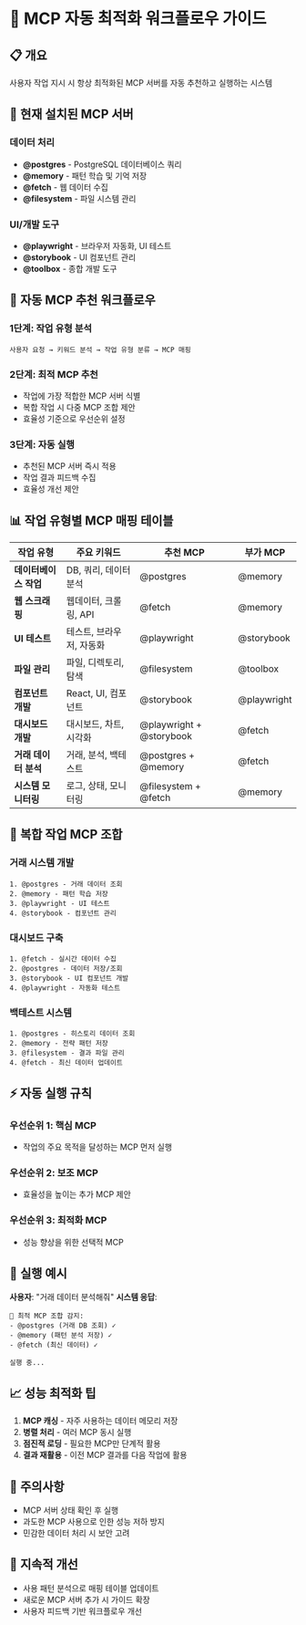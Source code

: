 # 🚀 MCP 자동 최적화 워크플로우 가이드

## 📋 개요
사용자 작업 지시 시 항상 최적화된 MCP 서버를 자동 추천하고 실행하는 시스템

## 🎯 현재 설치된 MCP 서버
### 데이터 처리
- **@postgres** - PostgreSQL 데이터베이스 쿼리
- **@memory** - 패턴 학습 및 기억 저장
- **@fetch** - 웹 데이터 수집
- **@filesystem** - 파일 시스템 관리

### UI/개발 도구
- **@playwright** - 브라우저 자동화, UI 테스트
- **@storybook** - UI 컴포넌트 관리
- **@toolbox** - 종합 개발 도구

## 🔄 자동 MCP 추천 워크플로우

### 1단계: 작업 유형 분석
```
사용자 요청 → 키워드 분석 → 작업 유형 분류 → MCP 매핑
```

### 2단계: 최적 MCP 추천
- 작업에 가장 적합한 MCP 서버 식별
- 복합 작업 시 다중 MCP 조합 제안
- 효율성 기준으로 우선순위 설정

### 3단계: 자동 실행
- 추천된 MCP 서버 즉시 적용
- 작업 결과 피드백 수집
- 효율성 개선 제안

## 📊 작업 유형별 MCP 매핑 테이블

| 작업 유형 | 주요 키워드 | 추천 MCP | 부가 MCP |
|----------|-------------|----------|----------|
| **데이터베이스 작업** | DB, 쿼리, 데이터 분석 | @postgres | @memory |
| **웹 스크래핑** | 웹데이터, 크롤링, API | @fetch | @memory |
| **UI 테스트** | 테스트, 브라우저, 자동화 | @playwright | @storybook |
| **파일 관리** | 파일, 디렉토리, 탐색 | @filesystem | @toolbox |
| **컴포넌트 개발** | React, UI, 컴포넌트 | @storybook | @playwright |
| **대시보드 개발** | 대시보드, 차트, 시각화 | @playwright + @storybook | @fetch |
| **거래 데이터 분석** | 거래, 분석, 백테스트 | @postgres + @memory | @fetch |
| **시스템 모니터링** | 로그, 상태, 모니터링 | @filesystem + @fetch | @memory |

## 🎨 복합 작업 MCP 조합

### 거래 시스템 개발
```
1. @postgres - 거래 데이터 조회
2. @memory - 패턴 학습 저장
3. @playwright - UI 테스트
4. @storybook - 컴포넌트 관리
```

### 대시보드 구축
```
1. @fetch - 실시간 데이터 수집
2. @postgres - 데이터 저장/조회
3. @storybook - UI 컴포넌트 개발
4. @playwright - 자동화 테스트
```

### 백테스트 시스템
```
1. @postgres - 히스토리 데이터 조회
2. @memory - 전략 패턴 저장
3. @filesystem - 결과 파일 관리
4. @fetch - 최신 데이터 업데이트
```

## ⚡ 자동 실행 규칙

### 우선순위 1: 핵심 MCP
- 작업의 주요 목적을 달성하는 MCP 먼저 실행

### 우선순위 2: 보조 MCP
- 효율성을 높이는 추가 MCP 제안

### 우선순위 3: 최적화 MCP
- 성능 향상을 위한 선택적 MCP

## 🔧 실행 예시

**사용자**: "거래 데이터 분석해줘"
**시스템 응답**:
```
🎯 최적 MCP 조합 감지:
- @postgres (거래 DB 조회) ✓
- @memory (패턴 분석 저장) ✓
- @fetch (최신 데이터) ✓

실행 중...
```

## 📈 성능 최적화 팁

1. **MCP 캐싱** - 자주 사용하는 데이터 메모리 저장
2. **병렬 처리** - 여러 MCP 동시 실행
3. **점진적 로딩** - 필요한 MCP만 단계적 활용
4. **결과 재활용** - 이전 MCP 결과를 다음 작업에 활용

## 🚨 주의사항

- MCP 서버 상태 확인 후 실행
- 과도한 MCP 사용으로 인한 성능 저하 방지
- 민감한 데이터 처리 시 보안 고려

## 🔄 지속적 개선

- 사용 패턴 분석으로 매핑 테이블 업데이트
- 새로운 MCP 서버 추가 시 가이드 확장
- 사용자 피드백 기반 워크플로우 개선